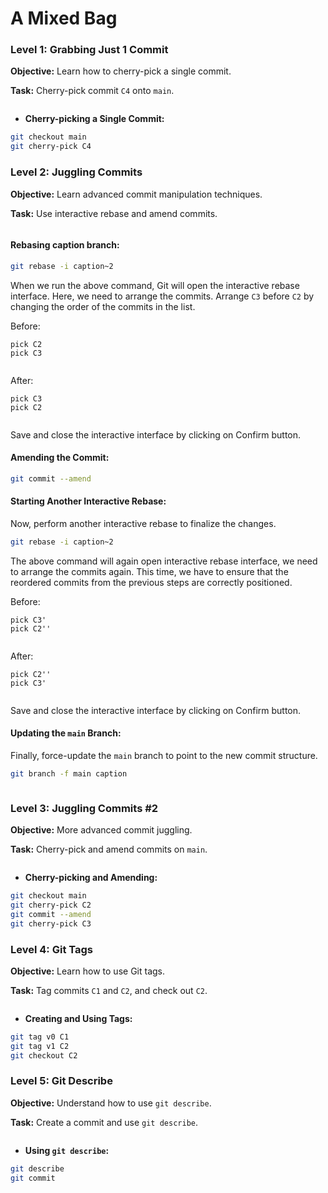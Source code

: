 # A Mixed Bag

### Level 1: Grabbing Just 1 Commit

**Objective:** Learn how to cherry-pick a single commit.

**Task:** Cherry-pick commit `C4` onto `main`.

<figure><img src="../../.gitbook/assets/ A Mixed Bag image 1.0.png" alt=""><figcaption></figcaption></figure>

* **Cherry-picking a Single Commit:**

```bash
git checkout main
git cherry-pick C4
```

### Level 2: Juggling Commits

**Objective:** Learn advanced commit manipulation techniques.

**Task:** Use interactive rebase and amend commits.

<figure><img src="../../.gitbook/assets/ A Mixed Bag image 2.0.png" alt=""><figcaption></figcaption></figure>

#### **Rebasing caption branch:**

```bash
git rebase -i caption~2
```

When we run the above command, Git will open the interactive rebase interface. Here, we need to arrange the commits. Arrange `C3` before `C2` by changing the order of the commits in the list.

Before:

```
pick C2
pick C3
```

<figure><img src="../../.gitbook/assets/ A Mixed Bag image 2.1.png" alt=""><figcaption></figcaption></figure>

After:

```
pick C3
pick C2
```

<figure><img src="../../.gitbook/assets/ A Mixed Bag image 2.2.png" alt=""><figcaption></figcaption></figure>

Save and close the interactive interface by clicking on Confirm button.

#### Amending the Commit:

```bash
git commit --amend
```

#### Starting Another Interactive Rebase:

Now, perform another interactive rebase to finalize the changes.

```bash
git rebase -i caption~2
```

The above command will again open interactive rebase interface, we need to arrange the commits again. This time, we have to ensure that the reordered commits from the previous steps are correctly positioned.

Before:

```
pick C3'
pick C2''
```

<figure><img src="../../.gitbook/assets/ A Mixed Bag image 2.3.png" alt=""><figcaption></figcaption></figure>

After:

```
pick C2''
pick C3'
```

<figure><img src="../../.gitbook/assets/ A Mixed Bag image 2.4.png" alt=""><figcaption></figcaption></figure>

Save and close the interactive interface by clicking on Confirm button.

#### Updating the `main` Branch:

Finally, force-update the `main` branch to point to the new commit structure.

```bash
git branch -f main caption
```

<figure><img src="../../.gitbook/assets/ A Mixed Bag image 2.5.png" alt=""><figcaption></figcaption></figure>

### Level 3: Juggling Commits #2

**Objective:** More advanced commit juggling.

**Task:** Cherry-pick and amend commits on `main`.

<figure><img src="../../.gitbook/assets/ A Mixed Bag image 3.0.png" alt=""><figcaption></figcaption></figure>

* **Cherry-picking and Amending:**

```bash
git checkout main
git cherry-pick C2
git commit --amend
git cherry-pick C3
```

### Level 4: Git Tags

**Objective:** Learn how to use Git tags.

**Task:** Tag commits `C1` and `C2`, and check out `C2`.

<figure><img src="../../.gitbook/assets/ A Mixed Bag image 4.png" alt=""><figcaption></figcaption></figure>

* **Creating and Using Tags:**

```bash
git tag v0 C1
git tag v1 C2
git checkout C2
```

### Level 5: Git Describe

**Objective:** Understand how to use `git describe`.

**Task:** Create a commit and use `git describe`.

<figure><img src="../../.gitbook/assets/ A Mixed Bag image 5.png" alt=""><figcaption></figcaption></figure>

* **Using `git describe`:**

```bash
git describe
git commit
```
